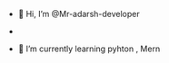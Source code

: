 - 👋 Hi, I’m @Mr-adarsh-developer
- <br>

- 🌱 I’m currently learning pyhton , Mern

<!---
Mr-adarsh-developer/Mr-adarsh-developer is a ✨ special ✨ repository because its `README.md` (this file) appears on your GitHub profile.
You can click the Preview link to take a look at your changes.
--->
